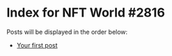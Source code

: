 # Index for NFT World #2816
Posts will be displayed in the order below:

- [Your first post](./001-first.md)

